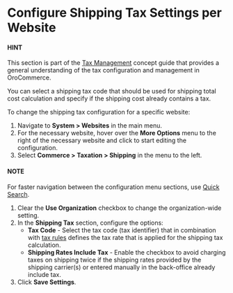 <a id="configuration-commerce-shipping-tax-website"></a>

# Configure Shipping Tax Settings per Website

#### HINT
This section is part of the [Tax Management](../../../../../../concept-guides/taxes/index.md#concept-guide-taxes) concept guide that provides a general understanding of the tax configuration and management in OroCommerce.

You can select a shipping tax code that should be used for shipping total cost calculation and specify if the shipping cost already contains a tax.

To change the shipping tax configuration for a specific website:

1. Navigate to **System > Websites** in the main menu.
2. For the necessary website, hover over the <i class="fa fa-ellipsis-h fa-lg" aria-hidden="true"></i> **More Options** menu to the right of the necessary website and click <i class="fas fa-cog" aria-hidden="true"></i> to start editing the configuration.
3. Select **Commerce > Taxation > Shipping** in the menu to the left.

#### NOTE
For faster navigation between the configuration menu sections, use [Quick Search](../../../../configuration/quick-search.md#user-guide-system-configuration-quick-search).

1. Clear the **Use Organization** checkbox to change the organization-wide setting.
2. In the **Shipping Tax** section, configure the options:
   * **Tax Code** - Select the tax code (tax identifier) that in combination with [tax rules](../../../../../taxes/tax-rules/index.md#tax-rules) defines the tax rate that is applied for the shipping tax calculation.
   * **Shipping Rates Include Tax** - Enable the checkbox to avoid charging taxes on shipping twice if the shipping rates provided by the shipping carrier(s) or entered manually in the back-office already include tax.
3. Click **Save Settings**.

<!-- fa-bars = fa-navicon -->
<!-- Ic Tiles is used as Set As Default in saved views, and as tiles in display layout options -->
<!-- IcPencil refers to Rename in Commerce and Inline Editing in CRM -->
<!-- Check mark in the square. -->
<!-- SortDesc is also used as drop-down arrow -->
